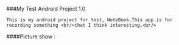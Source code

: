 ###My Test Android Project 1.0

    This is my android project for test, NoteBook.This app is for recording something <br/>that I think interesting.<br/>

####Picture show :



